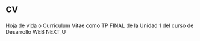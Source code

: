 # cv
Hoja de vida o Curriculum Vitae como TP FINAL de la Unidad 1 del curso de Desarrollo WEB NEXT_U
